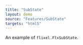```yaml
---
title: "SubState"
layout: demo
source: "Features/SubState"
targets: "html5"
---
```


An example of `flixel.FlxSubState`.
